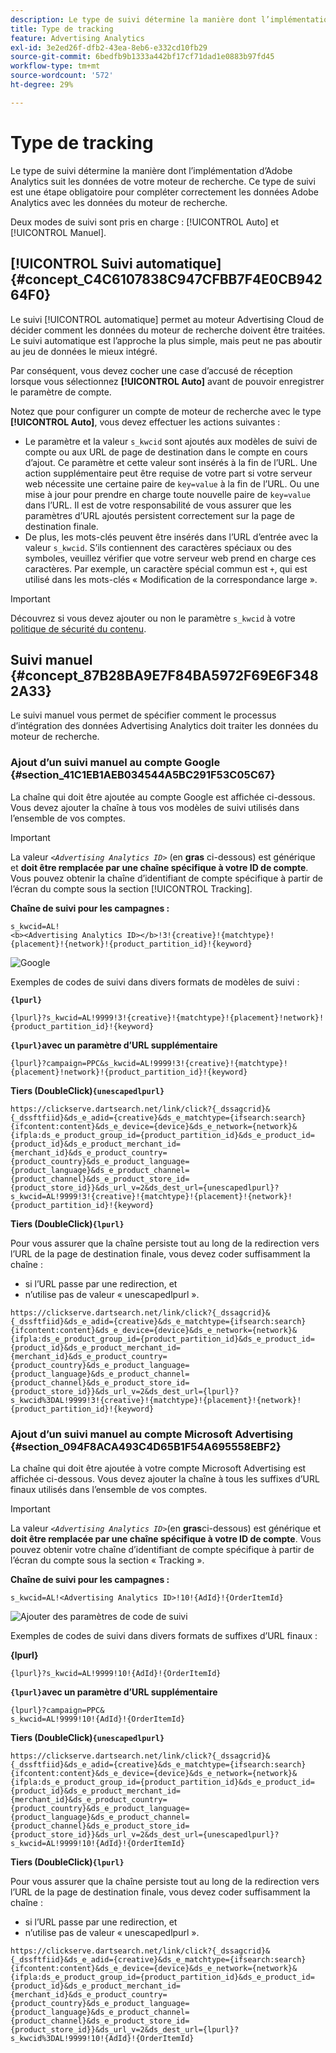 ```yaml
---
description: Le type de suivi détermine la manière dont l’implémentation d’Adobe Analytics suit les données de votre moteur de recherche. Ce type de suivi est une étape obligatoire pour compléter correctement les données Adobe Analytics avec les données du moteur de recherche.
title: Type de tracking
feature: Advertising Analytics
exl-id: 3e2ed26f-dfb2-43ea-8eb6-e332cd10fb29
source-git-commit: 6bedfb9b1333a442bf17cf71dad1e0883b97fd45
workflow-type: tm+mt
source-wordcount: '572'
ht-degree: 29%

---
```


# Type de tracking

Le type de suivi détermine la manière dont l’implémentation d’Adobe Analytics suit les données de votre moteur de recherche. Ce type de suivi est une étape obligatoire pour compléter correctement les données Adobe Analytics avec les données du moteur de recherche.

<!--

Here is a video overview of how to implement the Advertising Analytics tracking template:

>[!VIDEO](https://video.tv.adobe.com/v/23120/?quality=12)

-->

Deux modes de suivi sont pris en charge : [!UICONTROL Auto] et [!UICONTROL Manuel].

## [!UICONTROL Suivi automatique] {#concept_C4C6107838C947CFBB7F4E0CB94264F0}

Le suivi [!UICONTROL automatique] permet au moteur Advertising Cloud de décider comment les données du moteur de recherche doivent être traitées. Le suivi automatique est l’approche la plus simple, mais peut ne pas aboutir au jeu de données le mieux intégré.

Par conséquent, vous devez cocher une case d’accusé de réception lorsque vous sélectionnez **[!UICONTROL Auto]** avant de pouvoir enregistrer le paramètre de compte.

Notez que pour configurer un compte de moteur de recherche avec le type **[!UICONTROL Auto]**, vous devez effectuer les actions suivantes :

* Le paramètre et la valeur `s_kwcid` sont ajoutés aux modèles de suivi de compte ou aux URL de page de destination dans le compte en cours d’ajout. Ce paramètre et cette valeur sont insérés à la fin de l’URL. Une action supplémentaire peut être requise de votre part si votre serveur web nécessite une certaine paire de `key=value` à la fin de l’URL. Ou une mise à jour pour prendre en charge toute nouvelle paire de `key=value` dans l’URL. Il est de votre responsabilité de vous assurer que les paramètres d’URL ajoutés persistent correctement sur la page de destination finale.
* De plus, les mots-clés peuvent être insérés dans l’URL d’entrée avec la valeur `s_kwcid`. S’ils contiennent des caractères spéciaux ou des symboles, veuillez vérifier que votre serveur web prend en charge ces caractères. Par exemple, un caractère spécial commun est `+`, qui est utilisé dans les mots-clés « Modification de la correspondance large ».

>[!IMPORTANT]
>
>Découvrez si vous devez ajouter ou non le paramètre `s_kwcid` à votre [politique de sécurité du contenu](https://experienceleague.adobe.com/fr/docs/id-service/using/reference/csp).

## Suivi manuel {#concept_87B28BA9E7F84BA5972F69E6F3482A33}

Le suivi manuel vous permet de spécifier comment le processus d’intégration des données Advertising Analytics doit traiter les données du moteur de recherche.

### Ajout d’un suivi manuel au compte Google {#section_41C1EB1AEB034544A5BC291F53C05C67}

La chaîne qui doit être ajoutée au compte Google est affichée ci-dessous. Vous devez ajouter la chaîne à tous vos modèles de suivi utilisés dans l’ensemble de vos comptes.

>[!IMPORTANT]
>
>La valeur *`<Advertising Analytics ID>`* (en **gras** ci-dessous) est générique et **doit être remplacée par une chaîne spécifique à votre ID de compte**. Vous pouvez obtenir la chaîne d’identifiant de compte spécifique à partir de l’écran du compte sous la section [!UICONTROL Tracking].

**Chaîne de suivi pour les campagnes :**

```
s_kwcid=AL! 
<b><Advertising Analytics ID></b>!3!{creative}!{matchtype}!{placement}!{network}!{product_partition_id}!{keyword}
```

![Google](/help/integrate/c-advertising-analytics/c-adanalytics-workflow/assets/google-account.png)

Exemples de codes de suivi dans divers formats de modèles de suivi :

**`{lpurl}`**

```
{lpurl}?s_kwcid=AL!9999!3!{creative}!{matchtype}!{placement}!network}!{product_partition_id}!{keyword}
```

**`{lpurl}`avec un paramètre d’URL supplémentaire**

```
{lpurl}?campaign=PPC&s_kwcid=AL!9999!3!{creative}!{matchtype}!{placement}!network}!{product_partition_id}!{keyword}
```

**Tiers (DoubleClick)`{unescapedlpurl}`**

```
https://clickserve.dartsearch.net/link/click?{_dssagcrid}&{_dssftfiid}&ds_e_adid={creative}&ds_e_matchtype={ifsearch:search}{ifcontent:content}&ds_e_device={device}&ds_e_network={network}&{ifpla:ds_e_product_group_id={product_partition_id}&ds_e_product_id={product_id}&ds_e_product_merchant_id={merchant_id}&ds_e_product_country={product_country}&ds_e_product_language={product_language}&ds_e_product_channel={product_channel}&ds_e_product_store_id={product_store_id}}&ds_url_v=2&ds_dest_url={unescapedlpurl}?s_kwcid=AL!9999!3!{creative}!{matchtype}!{placement}!{network}!{product_partition_id}!{keyword}
```

**Tiers (DoubleClick)`{lpurl}`**

Pour vous assurer que la chaîne persiste tout au long de la redirection vers l’URL de la page de destination finale, vous devez coder suffisamment la chaîne :

* si l’URL passe par une redirection, et
* n’utilise pas de valeur « unescapedlpurl ».


```
https://clickserve.dartsearch.net/link/click?{_dssagcrid}&{_dssftfiid}&ds_e_adid={creative}&ds_e_matchtype={ifsearch:search}{ifcontent:content}&ds_e_device={device}&ds_e_network={network}&{ifpla:ds_e_product_group_id={product_partition_id}&ds_e_product_id={product_id}&ds_e_product_merchant_id={merchant_id}&ds_e_product_country={product_country}&ds_e_product_language={product_language}&ds_e_product_channel={product_channel}&ds_e_product_store_id={product_store_id}}&ds_url_v=2&ds_dest_url={lpurl}?s_kwcid%3DAL!9999!3!{creative}!{matchtype}!{placement}!{network}!{product_partition_id}!{keyword}
```

### Ajout d’un suivi manuel au compte Microsoft Advertising {#section_094F8ACA493C4D65B1F54A695558EBF2}

La chaîne qui doit être ajoutée à votre compte Microsoft Advertising est affichée ci-dessous. Vous devez ajouter la chaîne à tous les suffixes d’URL finaux utilisés dans l’ensemble de vos comptes.

>[!IMPORTANT]
>
>La valeur _`<Advertising Analytics ID>`_(en **gras**&#x200B;ci-dessous) est générique et **doit être remplacée par une chaîne spécifique à votre ID de compte**. Vous pouvez obtenir votre chaîne d’identifiant de compte spécifique à partir de l’écran du compte sous la section « Tracking ».

**Chaîne de suivi pour les campagnes :**

```
s_kwcid=AL!<Advertising Analytics ID>!10!{AdId}!{OrderItemId} 
```

![Ajouter des paramètres de code de suivi](/help/integrate/c-advertising-analytics/c-adanalytics-workflow/assets/bing-account.png)

Exemples de codes de suivi dans divers formats de suffixes d’URL finaux :

**{lpurl}**

```
{lpurl}?s_kwcid=AL!9999!10!{AdId}!{OrderItemId}
```

**`{lpurl}`avec un paramètre d’URL supplémentaire**

```
{lpurl}?campaign=PPC&
s_kwcid=AL!9999!10!{AdId}!{OrderItemId}
```

**Tiers (DoubleClick)`{unescapedlpurl}`**

```
https://clickserve.dartsearch.net/link/click?{_dssagcrid}&{_dssftfiid}&ds_e_adid={creative}&ds_e_matchtype={ifsearch:search}{ifcontent:content}&ds_e_device={device}&ds_e_network={network}&{ifpla:ds_e_product_group_id={product_partition_id}&ds_e_product_id={product_id}&ds_e_product_merchant_id={merchant_id}&ds_e_product_country={product_country}&ds_e_product_language={product_language}&ds_e_product_channel={product_channel}&ds_e_product_store_id={product_store_id}}&ds_url_v=2&ds_dest_url={unescapedlpurl}?s_kwcid=AL!9999!10!{AdId}!{OrderItemId}
```

**Tiers (DoubleClick)`{lpurl}`**

Pour vous assurer que la chaîne persiste tout au long de la redirection vers l’URL de la page de destination finale, vous devez coder suffisamment la chaîne :

* si l’URL passe par une redirection, et
* n’utilise pas de valeur « unescapedlpurl ».

```
https://clickserve.dartsearch.net/link/click?{_dssagcrid}&{_dssftfiid}&ds_e_adid={creative}&ds_e_matchtype={ifsearch:search}{ifcontent:content}&ds_e_device={device}&ds_e_network={network}&{ifpla:ds_e_product_group_id={product_partition_id}&ds_e_product_id={product_id}&ds_e_product_merchant_id={merchant_id}&ds_e_product_country={product_country}&ds_e_product_language={product_language}&ds_e_product_channel={product_channel}&ds_e_product_store_id={product_store_id}}&ds_url_v=2&ds_dest_url={lpurl}?s_kwcid%3DAL!9999!10!{AdId}!{OrderItemId}
```
